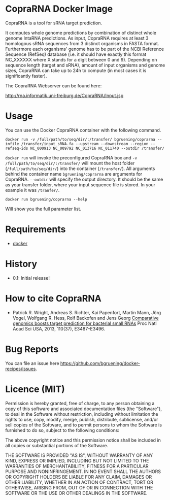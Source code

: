 CopraRNA Docker Image
=====================

CopraRNA is a tool for sRNA target prediction.

It computes whole genome predictions by combination of distinct whole genome IntaRNA predictions. As input, CopraRNA requires 
at least 3 homologous sRNA sequences from 3 distinct organisms in FASTA format. 
Furthermore each organisms' genome has to be part of the NCBI Reference Sequence 
(RefSeq) database (i.e. it should have exactly this format NC_XXXXXX where X stands for a digit between 0 and 9). 
Depending on sequence length (target and sRNA), amount of input organisms and genome sizes, 
CopraRNA can take up to 24h to compute (in most cases it is significantly faster).

The CopraRNA Webserver can be found here:

http://rna.informatik.uni-freiburg.de/CopraRNA/Input.jsp


Usage
=====

You can use the Docker CopraRNA container with the following command.

```
docker run -v /full/path/to/seq/dir/:/transfer/ bgruening/coprarna --infile /transfer/input_sRNA.fa --upstream --downstream --region --refseq-ids NC_000913 NC_009792 NC_013716 NC_011740 --outdir /transfer/
```

```docker run``` will invoke the preconfigured CopraRNA box and ``` -v /full/path/to/seq/dir/:/transfer/ ``` will mount the host folder (```/full/path/to/seq/dir/```) into the container (``` /transfer/ ```). All arguments behind the container name ```bgruening/coprarna``` are arguments for CopraRNA. ``` --outdir ``` will specify the output directory. It should be the same as your transfer folder, where your input sequence file is stored. In your example it was ``` /tranfer/ ```.


```
docker run bgruening/coprarna --help
```

Will show you the full parameter list.


Requirements
============

- [docker](https://www.docker.io/gettingstarted/#h_installation)


History
=======

 - 0.1: Initial release!


How to cite CopraRNA
====================

-   Patrick R. Wright, Andreas S. Richter, Kai Papenfort, Martin Mann, Jörg Vogel, Wolfgang R. Hess, Rolf Backofen and Jens Georg
    [Comparative genomics boosts target prediction for bacterial small RNAs](http://www.bioinf.uni-freiburg.de//Subpages/publications.html?de#Wright_Richter_Papenfort-Compa_genom_boost-PNAS2013.abstract)
    Proc Natl Acad Sci USA, 2013, 110(37), E3487–E3496.




Bug Reports
===========

You can file an issue here https://github.com/bgruening/docker-recipes/issues.


Licence (MIT)
=============

Permission is hereby granted, free of charge, to any person obtaining a copy
of this software and associated documentation files (the "Software"), to deal
in the Software without restriction, including without limitation the rights
to use, copy, modify, merge, publish, distribute, sublicense, and/or sell
copies of the Software, and to permit persons to whom the Software is
furnished to do so, subject to the following conditions:

The above copyright notice and this permission notice shall be included in
all copies or substantial portions of the Software.

THE SOFTWARE IS PROVIDED "AS IS", WITHOUT WARRANTY OF ANY KIND, EXPRESS OR
IMPLIED, INCLUDING BUT NOT LIMITED TO THE WARRANTIES OF MERCHANTABILITY,
FITNESS FOR A PARTICULAR PURPOSE AND NONINFRINGEMENT. IN NO EVENT SHALL THE
AUTHORS OR COPYRIGHT HOLDERS BE LIABLE FOR ANY CLAIM, DAMAGES OR OTHER
LIABILITY, WHETHER IN AN ACTION OF CONTRACT, TORT OR OTHERWISE, ARISING FROM,
OUT OF OR IN CONNECTION WITH THE SOFTWARE OR THE USE OR OTHER DEALINGS IN
THE SOFTWARE.
